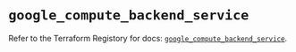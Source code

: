 # `google_compute_backend_service`

Refer to the Terraform Registory for docs: [`google_compute_backend_service`](https://www.terraform.io/docs/providers/google/r/compute_backend_service).

